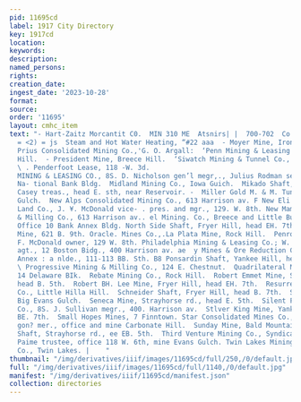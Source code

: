 ```yaml
---
pid: 11695cd
label: 1917 City Directory
key: 1917cd
location: 
keywords: 
description: 
named_persons: 
rights: 
creation_date: 
ingest_date: '2023-10-28'
format: 
source: 
order: '11695'
layout: cmhc_item
text: "- Hart-Zaitz Morcantit C0.  MIN 310 ME  Atsnirs| |  700-702  Co.     t 6 =
  = <2) = js  Steam and Hot Water Heating, “#22 aaa  - Moyer Mine, Iron Hill.  _Nist
  Prius Consolidated Mining Co.,'G. O. Argall:  ‘Penn Mining & Leasing Co. Breece
  Hill.  - President Mine, Breece Hill.  ‘Siwatch Mining & Tunnel Co., Sugar Loaf.
  \ . Penderfoot Lease, 118 -W. 3d.                                                 MIDAS
  MINING & LEASING CO., 8S. D. Nicholson gen’l megr,., Julius Rodman sec., American
  Na- tional Bank Bldg.  Midland Mining Co., Iowa Guich.  Mikado Shaft, George W.
  Casey treas., head E. sth, near Reservoir. -  Miller Gold M. & M. Tunnel Co., Lackawanna
  Gulch.  New Alps Consolidated Mining Co., 613 Harrison av. F New Eli Mining and
  Land Co., J. ¥. McDonald vice- . pres. and mgr., 129. W. 8th. New Mammoth Mining
  & Milling Co., 613 Harrison av.. el Mining. Co., Breece and Little Bula s.  treas.,
  Office 10 Bank Annex Bldg. North Side Shaft, Fryer Hill, head EH. 7th.  Northern
  Mine, 621 B. 9th. Oracle. Mines Co.,.La Plata Mine, Rock Hill.  Penrose Mine, Jesse
  F. McDonald owner, 129 W. 8th. Philadelphia Mining & Leasing Co.; W. E. Bowden:
  agt., 12 Boston Bidg., 400 Harrison av. ae  y Mines & Ore Reduction Co., 7 Bank
  Annex : a nlde., 111-113 BB. Sth. B8 Ponsardin Shaft, Yankee Hill, head E. 5th.
  \ Progressive Mining & Milling Co., 124 E. Chestnut.  Quadrilateral Mining Co.,
  14 Delaware BIk.  Rebate Mining Co., Rock Hill.  Robert Emmet Mine, Strayhorse rd.,
  head B. 5th.  Robert BH. Lee Mine, Fryer Hill, head EH. 7th.  Resurrection Mining
  Co., Little Hilla Hill.  Schneider Shaft, Fryer Hill, head B. 7th.  Schrotter Lease,
  Big Evans Gulch.  Seneca Mine, Strayhorse rd., head E. 5th.  Silent Friend Leasing
  Co., 8S. J. Sullivan megr., 400. Harrison av.  Stlver King Mine, Yankee Hill, head
  BE. 7th.  Small Hopes Mines, 7 Finntown. Star Consolidated Mines Co., E. D. Dickerman
  gon? mer., office and mine Carbonate Hill.  Sunday Mine, Bald Mountain. Tarshich
  Shaft, Strayhorse rd., ee EB. 5th.  Third Venture Mining Co., Syndicate, -A.. W.
  Paime trustee, office 118 W. 6th, mine Evans Gulch. Twin Lakes Mining-& Milling
  Co., Twin Lakes. |    "
thumbnail: "/img/derivatives/iiif/images/11695cd/full/250,/0/default.jpg"
full: "/img/derivatives/iiif/images/11695cd/full/1140,/0/default.jpg"
manifest: "/img/derivatives/iiif/11695cd/manifest.json"
collection: directories
---
```

